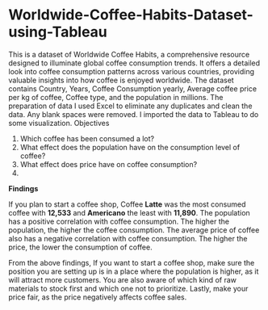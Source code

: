 # Worldwide-Coffee-Habits-Dataset-using-Tableau
This is a dataset of Worldwide Coffee Habits, a comprehensive resource designed to illuminate global coffee consumption trends. It offers a detailed look into coffee consumption patterns across various countries, providing valuable insights into how coffee is enjoyed worldwide.
The dataset contains Country, Years, Coffee Consumption yearly, Average coffee price per kg of coffee, Coffee type, and the population in millions.
The preparation of data
I used  Excel to eliminate any duplicates and clean the data. Any blank spaces were removed.
I imported the data to Tableau to do some visualization.
Objectives
1.	Which coffee has been consumed a lot?
2.	What effect does the population have on the consumption level of coffee?
3.	What effect does price have on coffee consumption?
4.	
**Findings**

If you plan to start a coffee shop, Coffee **Latte** was the most consumed coffee with  **12,533** and **Americano** the least with **11,890**. 
The population has a positive correlation with coffee consumption. The higher the population, the higher the coffee consumption.
The average price of coffee also has a negative correlation with coffee consumption. The higher the price, the lower the consumption of coffee.

From the above findings, If you want to start a coffee shop, make sure the position you are setting up is in a place where the population is higher, as it will attract more customers. You are also aware of which kind of raw materials to stock first and which one not to prioritize. Lastly, make your price fair, as the price negatively affects coffee sales.


